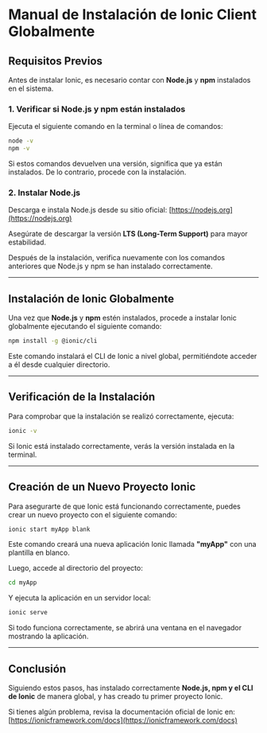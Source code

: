 # Manual de Instalación de Ionic Client Globalmente

## Requisitos Previos
Antes de instalar Ionic, es necesario contar con **Node.js** y **npm** instalados en el sistema.

### 1. Verificar si Node.js y npm están instalados
Ejecuta el siguiente comando en la terminal o línea de comandos:
```sh
node -v
npm -v
```
Si estos comandos devuelven una versión, significa que ya están instalados. De lo contrario, procede con la instalación.

### 2. Instalar Node.js
Descarga e instala Node.js desde su sitio oficial: [https://nodejs.org](https://nodejs.org)

Asegúrate de descargar la versión **LTS (Long-Term Support)** para mayor estabilidad.

Después de la instalación, verifica nuevamente con los comandos anteriores que Node.js y npm se han instalado correctamente.

---

## Instalación de Ionic Globalmente

Una vez que **Node.js** y **npm** estén instalados, procede a instalar Ionic globalmente ejecutando el siguiente comando:
```sh
npm install -g @ionic/cli
```
Este comando instalará el CLI de Ionic a nivel global, permitiéndote acceder a él desde cualquier directorio.

---

## Verificación de la Instalación

Para comprobar que la instalación se realizó correctamente, ejecuta:
```sh
ionic -v
```
Si Ionic está instalado correctamente, verás la versión instalada en la terminal.

---

## Creación de un Nuevo Proyecto Ionic

Para asegurarte de que Ionic está funcionando correctamente, puedes crear un nuevo proyecto con el siguiente comando:
```sh
ionic start myApp blank
```
Este comando creará una nueva aplicación Ionic llamada **"myApp"** con una plantilla en blanco.

Luego, accede al directorio del proyecto:
```sh
cd myApp
```
Y ejecuta la aplicación en un servidor local:
```sh
ionic serve
```
Si todo funciona correctamente, se abrirá una ventana en el navegador mostrando la aplicación.

---

## Conclusión
Siguiendo estos pasos, has instalado correctamente **Node.js, npm y el CLI de Ionic** de manera global, y has creado tu primer proyecto Ionic.

Si tienes algún problema, revisa la documentación oficial de Ionic en: [https://ionicframework.com/docs](https://ionicframework.com/docs)

